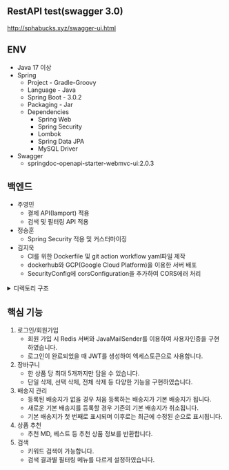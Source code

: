 ## RestAPI test(swagger 3.0)
http://sphabucks.xyz/swagger-ui.html

## ENV

* Java 17 이상
* Spring
  * Project - Gradle-Groovy
  * Language - Java
  * Spring Boot - 3.0.2
  * Packaging - Jar
  * Dependencies
    * Spring Web
    * Spring Security
    * Lombok
    * Spring Data JPA
    * MySQL Driver
* Swagger
  * springdoc-openapi-starter-webmvc-ui:2.0.3



## 백엔드
* 주영민
  * 결제 API(Iamport) 적용
  * 검색 및 필터링 API 적용
* 정승훈
  * Spring Security 적용 및 커스터마이징
* 김지욱
  * CI를 위한 Dockerfile 및 git action workflow yaml파일 제작
  * dockerhub와 GCP(Google Cloud Platform)을 이용한 서버 배포
  * SecurityConfig에 corsConfiguration을 추가하여 CORS에러 처리

<details>
<summary>디렉토리 구조</summary>
<div>

```
└─sphabucks  
  ├─domain
  │  ├─carts  
  │  ├─event  
  │  ├─paying  
  │  ├─productimage  
  │  ├─products  
  │  ├─purchaseHistory  
  │  ├─shipping  
  │  ├─tag  
  │  └─users  
  └─global  
     ├─auth  
     ├─config  
     ├─email  
     ├─exception  
     ├─paging  
     ├─responseEntity  
     └─utility  
```
</div>
</details>

## 핵심 기능

1. 로그인/회원가입
   * 회원 가입 시 Redis 서버와 JavaMailSender를 이용하여 사용자인증을 구현하였습니다. 
   * 로그인이 완료되었을 때 JWT를 생성하여 엑세스토큰으로 사용합니다.
2. 장바구니
   * 한 상품 당 최대 5개까지만 담을 수 있습니다.
   * 단일 삭제, 선택 삭제, 전체 삭제 등 다양한 기능을 구현하였습니다.
3. 배송지 관리
   * 등록된 배송지가 없을 경우 처음 등록하는 배송지가 기본 배송지가 됩니다.
   * 새로운 기본 배송지를 등록할 경우 기존의 기본 배송지가 취소됩니다.
   * 기본 배송지가 첫 번째로 표시되며 이후로는 최근에 수정된 순으로 표시됩니다.
4. 상품 추천
   * 추천 MD, 베스트 등 추천 상품 정보를 반환합니다.
5. 검색
   * 키워드 검색이 가능합니다.
   * 검색 결과별 필터링 메뉴를 다르게 설정하였습니다.